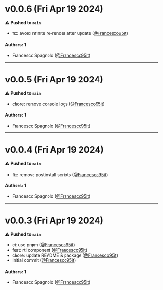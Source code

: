 # v0.0.6 (Fri Apr 19 2024)

#### ⚠️ Pushed to `main`

- fix: avoid infinite re-render after update ([@Francesco95it](https://github.com/Francesco95it))

#### Authors: 1

- Francesco Spagnolo ([@Francesco95it](https://github.com/Francesco95it))

---

# v0.0.5 (Fri Apr 19 2024)

#### ⚠️ Pushed to `main`

- chore: remove console logs ([@Francesco95it](https://github.com/Francesco95it))

#### Authors: 1

- Francesco Spagnolo ([@Francesco95it](https://github.com/Francesco95it))

---

# v0.0.4 (Fri Apr 19 2024)

#### ⚠️ Pushed to `main`

- fix: remove postinstall scripts ([@Francesco95it](https://github.com/Francesco95it))

#### Authors: 1

- Francesco Spagnolo ([@Francesco95it](https://github.com/Francesco95it))

---

# v0.0.3 (Fri Apr 19 2024)

#### ⚠️ Pushed to `main`

- ci: use pnpm ([@Francesco95it](https://github.com/Francesco95it))
- feat: rtl component ([@Francesco95it](https://github.com/Francesco95it))
- chore: update README & package ([@Francesco95it](https://github.com/Francesco95it))
- Initial commit ([@Francesco95it](https://github.com/Francesco95it))

#### Authors: 1

- Francesco Spagnolo ([@Francesco95it](https://github.com/Francesco95it))
